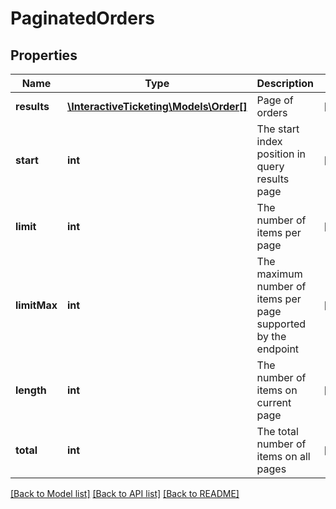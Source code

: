 # PaginatedOrders

## Properties
Name | Type | Description | Notes
------------ | ------------- | ------------- | -------------
**results** | [**\InteractiveTicketing\Models\Order[]**](Order.md) | Page of orders | [optional] 
**start** | **int** | The start index position in query results page | [optional] 
**limit** | **int** | The number of items per page | [optional] 
**limitMax** | **int** | The maximum number of items per page supported by the endpoint | [optional] 
**length** | **int** | The number of items on current page | [optional] 
**total** | **int** | The total number of items on all pages | [optional] 

[[Back to Model list]](../../README.md#documentation-for-models) [[Back to API list]](../../README.md#documentation-for-api-endpoints) [[Back to README]](../../README.md)


